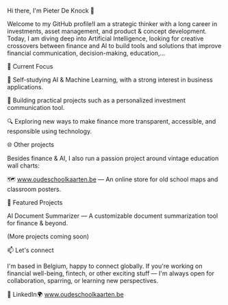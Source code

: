 Hi there, I'm Pieter De Knock 👋

Welcome to my GitHub profile!I am a strategic thinker with a long career in investments, asset management, and product & concept development. Today, I am diving deep into Artificial Intelligence, looking for creative crossovers between finance and AI to build tools and solutions that improve financial communication, decision-making, education,...


🚀 Current Focus

📌 Self-studying AI & Machine Learning, with a strong interest in business applications.

🤖 Building practical projects such as a personalized investment communication tool.

🔍 Exploring new ways to make finance more transparent, accessible, and responsible using technology.


🌐 Other projects

Besides finance & AI, I also run a passion project around vintage education wall charts:

🗺️ www.oudeschoolkaarten.be — An online store for old school maps and classroom posters.


📂 Featured Projects

AI Document Summarizer — A customizable document summarization tool for finance & beyond.

(More projects coming soon)


📫 Let's connect

I'm based in Belgium, happy to connect globally.
If you're working on financial well-being, fintech, or other exciting stuff — I'm always open for collaboration, sparring, or learning new perspectives.

🔗 LinkedIn🌍 www.oudeschoolkaarten.be

<!--
**Lukaboro/Lukaboro** is a ✨ _special_ ✨ repository because its `README.md` (this file) appears on your GitHub profile.

Here are some ideas to get you started:

- 🔭 I’m currently working on ...
- 🌱 I’m currently learning ...
- 👯 I’m looking to collaborate on ...
- 🤔 I’m looking for help with ...
- 💬 Ask me about ...
- 📫 How to reach me: ...
- 😄 Pronouns: ...
- ⚡ Fun fact: ...
-->
